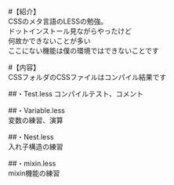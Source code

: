 #【紹介】  
CSSのメタ言語のLESSの勉強。  
ドットインストール見ながらやったけど  
何故かできないことが多い  
ここにない機能は僕の環境ではできないことです  
  
#【内容】  
CSSフォルダのCSSファイルはコンパイル結果です  
  
##・Test.less 
コンパイルテスト、コメント  
  
##・Variable.less  
変数の練習、演算  
  
##・Nest.less  
入れ子構造の練習  
  
##・mixin.less  
mixin機能の練習